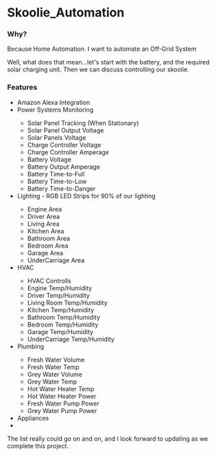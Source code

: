 # Skoolie_Automation

<h3>Why?</h3>
<p>
  Because Home Automation. I want to automate an Off-Grid System
</p>

<p>
  Well, what does that mean...let's start with the battery, and the required solar charging unit. Then we can discuss controlling our skoolie.
</p>

<h3>Features</h3>
<ul>
  <li>Amazon Alexa Integration</li>
  <li>Power Systems Monitoring</li>
  <ul>
    <li>Solar Panel Tracking (When Stationary)</li>
    <li>Solar Panel Output Voltage</li>
    <li>Solar Panels Voltage</li>
    <li>Charge Controller Voltage</li>
    <li>Charge Controller Amperage</li>
    <li>Battery Voltage</li>
    <li>Battery Output Amperage</li>
    <li>Battery Time-to-Full</li>
    <li>Battery Time-to-Low</li>
    <li>Battery Time-to-Danger</li>
  </ul>
  <li>Lighting - RGB LED Strips for 90% of our lighting</li>
  <ul>
    <li>Engine Area</li>
    <li>Driver Area</li>
    <li>Living Area</li>
    <li>Kitchen Area</li>
    <li>Bathroom Area</li>
    <li>Bedroom Area</li>
    <li>Garage Area</li>
    <li>UnderCarriage Area</li>
  </ul>
  <li>HVAC</li>
  <ul>
    <li>HVAC Controlls</li>
    <li>Engine Temp/Humidity</li>
    <li>Driver Temp/Humidity</li>
    <li>Living Room Temp/Humidity</li>
    <li>Kitchen Temp/Humidity</li>
    <li>Bathroom Temp/Humidity</li>
    <li>Bedroom Temp/Humidity</li>
    <li>Garage Temp/Humidity</li>
    <li>UnderCarriage Temp/Humidity</li>
  </ul>
  <li>Plumbing</li>
  <ul>
    <li>Fresh Water Volume</li>
    <li>Fresh Water Temp</li>
    <li>Grey Water Volume</li>
    <li>Grey Water Temp</li>
    <li>Hot Water Heater Temp</li>
    <li>Hot Water Heater Power</li>
    <li>Fresh Water Pump Power</li>
    <li>Grey Water Pump Power</li>
  </ul>
  <li>Appliances</li>
  <li>
</ul>

<p>The list really could go on and on, and I look forward to updating as we complete this project.</p>

